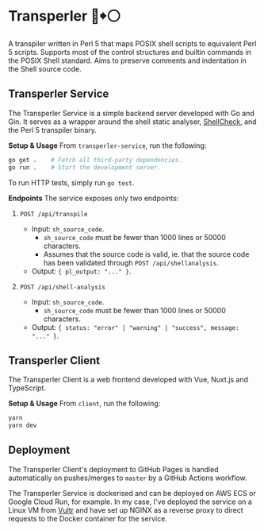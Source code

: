 # Transperler 🦪🠺⚪
A transpiler written in Perl 5 that maps POSIX shell scripts to equivalent Perl 5 scripts. Supports most of the control structures and builtin commands in the POSIX Shell standard. Aims to preserve comments and indentation in the Shell source code.

## Transperler Service
The Transperler Service is a simple backend server developed with Go and Gin. It
serves as a wrapper around the shell static analyser, [ShellCheck](https://github.com/koalaman/shellcheck), and the Perl 5
transpiler binary.

**Setup & Usage**
From `transperler-service`, run the following:
```bash
go get .    # Fetch all third-party dependencies.
go run .    # Start the development server.
```

To run HTTP tests, simply run `go test`.

**Endpoints**
The service exposes only two endpoints:
1. `POST /api/transpile`
    - Input: `sh_source_code`.
        - `sh_source_code` must be fewer than 1000 lines or 50000 characters.
        - Assumes that the source code is valid, ie. that the source code has been validated through `POST /api/shellanalysis`.
    - Output: `{ pl_output: "..." }`.

2. `POST /api/shell-analysis`
    - Input: `sh_source_code`.
        - `sh_source_code` must be fewer than 1000 lines or 50000 characters.
    - Output: `{ status: "error" | "warning" | "success", message: "..." }`.

## Transperler Client
The Transperler Client is a web frontend developed with Vue, Nuxt.js and
TypeScript.

**Setup & Usage**
From `client`, run the following:
```bash
yarn
yarn dev
```

## Deployment

The Transperler Client's deployment to GitHub Pages is handled automatically
on pushes/merges to `master` by a GitHub Actions workflow.

The Transperler Service is dockerised and can be deployed on AWS ECS or Google
Cloud Run, for example. In my case, I've deployed the service on a Linux VM 
from [Vultr](https://www.vultr.com/) and have set up NGINX as a reverse proxy to
direct requests to the Docker container for the service.
